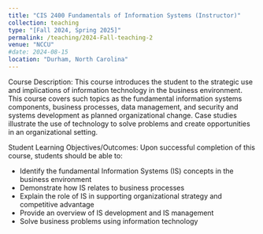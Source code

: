 ```yaml
---
title: "CIS 2400 Fundamentals of Information Systems (Instructor)"
collection: teaching
type: "[Fall 2024, Spring 2025]"
permalink: /teaching/2024-Fall-teaching-2
venue: "NCCU"
#date: 2024-08-15
location: "Durham, North Carolina"
---
```

Course Description: 
This course introduces the student to the strategic use and implications of information technology in the business environment. This course covers such topics as the fundamental information systems components, business processes, data management, and security and systems development as planned organizational change. Case studies illustrate the use of technology to solve problems and create opportunities in an organizational setting.

Student Learning Objectives/Outcomes:
Upon successful completion of this course, students should be able to:

- Identify the fundamental Information Systems (IS) concepts in the business environment
- Demonstrate how IS relates to business processes
- Explain the role of IS in supporting organizational strategy and competitive advantage
- Provide an overview of IS development and IS management
- Solve business problems using information technology
